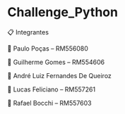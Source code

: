 # Challenge_Python

<p>📋 Integrantes </p>
<p>👤 Paulo Poças – RM556080</p>
<p>👤 Guilherme Gomes – RM554606 </p>
<p>👤 André Luiz Fernandes De Queiroz</p>
<p>👤 Lucas Feliciano – RM557261</p>
<p>👤 Rafael Bocchi – RM557603</p>
